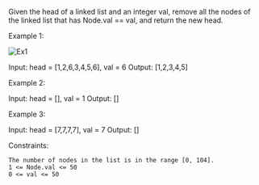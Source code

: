 Given the head of a linked list and an integer val, remove all the nodes of the linked list that has Node.val == val, and return the new head.

Example 1:

![Ex1](https://assets.leetcode.com/uploads/2021/03/06/removelinked-list.jpg "tree") 

Input: head = [1,2,6,3,4,5,6], val = 6
Output: [1,2,3,4,5]

Example 2:

Input: head = [], val = 1
Output: []

Example 3:

Input: head = [7,7,7,7], val = 7
Output: []

 

Constraints:

    The number of nodes in the list is in the range [0, 104].
    1 <= Node.val <= 50
    0 <= val <= 50
